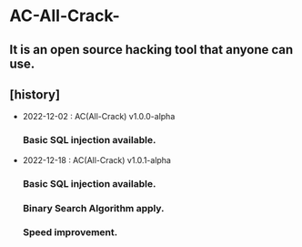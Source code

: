 # AC-All-Crack-
## It is an open source hacking tool that anyone can use.  

## [history]  
* 2022-12-02 : AC(All-Crack) v1.0.0-alpha 
  ### <function>  
  ### Basic SQL injection available.
  
* 2022-12-18 : AC(All-Crack) v1.0.1-alpha 
  ### <function>  
  ### Basic SQL injection available.
  ### Binary Search Algorithm apply.
  ### Speed improvement.



